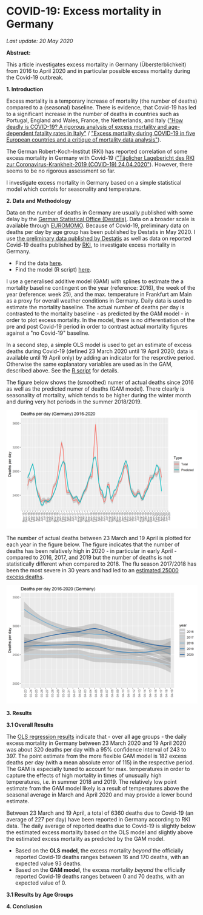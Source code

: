  # COVID-19: Excess mortality in Germany

*Last update: 20 May 2020*

**Abstract:**

This article investigates excess mortality in Germany (Übersterblichkeit) from 2016 to April 2020 and in particular possible excess mortality during the Covid-19 outbreak. 

**1. Introduction**

Excess mortality is a temporary increase of mortality (the number of deaths) compared to a (seasonal) baseline. There is evidence, that Covid-19 has led to a significant increase in the number of deaths in countries such as Portugal, England and Wales, France, the Netherlands, and Italy  (["How deadly is COVID-19? A rigorous analysis of excess mortality and age-dependent fatality rates in
Italy"](https://www.medrxiv.org/content/10.1101/2020.04.15.20067074v3.full.pdf) /  ["Excess mortality during COVID-19 in
five European countries and a critique of mortality data analysis"](https://www.medrxiv.org/content/10.1101/2020.04.15.20067074v3.full.pdf)).

The German Robert-Koch-Institut (RKI) has reported correlation of some excess mortality in Germany with Covid-19 (["Täglicher Lagebericht des RKI zur Coronavirus-Krankheit-2019 (COVID-19) 24.04.2020"](https://www.rki.de/DE/Content/InfAZ/N/Neuartiges_Coronavirus/Situationsberichte/2020-04-24-de.pdf?__blob=publicationFile)). However, there seems to be no rigorous assessment so far. 

I investigate excess mortality in Germany based on a simple statistical model which contols for seasonality and temperature.

**2. Data and Methodology**

Data on the number of deaths in Germany are usually published with some delay by the [German Statistical Office (Destatis)](https://www.destatis.de/EN/Home/_node.html). Data on a broader scale is available through [EUROMOMO](https://www.euromomo.eu/). Because of Covid-19, preliminary data on deaths per day by age group has been published by Destatis in May 2020. I use [the preliminary data published by Destatis](https://www.destatis.de/DE/Themen/Gesellschaft-Umwelt/Bevoelkerung/Sterbefaelle-Lebenserwartung/Tabellen/sonderauswertung-sterbefaelle.html) as well as data on reported Covid-19 deaths published by [RKI](https://www.arcgis.com/home/item.html?id=f10774f1c63e40168479a1feb6c7ca74), to investigate excess mortality in Germany.

- Find the data [here](https://github.com/Bixi81/COVID-19_excess_deaths/blob/master/deaths_germany.csv).
- Find the model (R script) [here](https://github.com/Bixi81/COVID-19_excess_deaths/blob/master/covid19_excess_mortality.R).

I use a generalised additive model (GAM) with splines to estimate the a mortality baseline contingent on the year (reference: 2016), the week of the year (reference: week 25), and the max. temperature in Frankfurt am Main as a proxy for overall weather conditions in Germany. Daily data is used to estimate the mortality baseline. The actual number of deaths per day is contrasted to the mortality baseline - as predicted by the GAM model - in order to plot excess mortality. In the model, there is no differentiation of the pre and post Covid-19 period in order to contrast actual mortality figures against a "no Covid-19" baseline.

In a second step, a simple OLS model is used to get an estimate of excess deaths during Covid-19 (defined 23 March 2020 until 19 April 2020; data is available until 19 April only) by adding an indicator for the resprctive period. Otherwise the same explanatory variables are used as in the GAM, described above. See the [R script](https://github.com/Bixi81/COVID-19_excess_deaths/blob/master/covid19_excess_mortality.R) for details.

The figure below shows the (smoothed) numer of actual deaths since 2016 as well as the predicted numer of deaths (GAM model). There clearly is seasonality of mortality, which tends to be higher during the winter month and during very hot periods in the summer 2018/2019.

![ndeaths](deaths_per_day.jpg)

The number of actual deaths between 23 March and 19 April is plotted for each year in the figure below. The figure indicates that the number of deaths has been relatively high in 2020 - in particular in early April - compared to 2016, 2017, and 2019 but the number of deaths is not statistically different when compared to 2018. The flu season 2017/2018 has been the most severe in 30 years and had led to an [estimated 25000 excess deaths](https://www.aerzteblatt.de/nachrichten/106375/Grippewelle-war-toedlichste-in-30-Jahren).

![ndeaths2](death_per_day2.jpg)

**3. Results**

**3.1 Overall Results**

The [OLS regression results](https://github.com/Bixi81/Covid-19_excess_deaths/blob/master/regression_results.txt) indicate that - over all age groups - the daily excess mortality in Germany between 23 March 2020 and 19 April 2020 was about 320 deaths per day with a 95% confidence interval of 243 to 397. The point estimate from the more flexible GAM model is 182 excess deaths per day (with a mean absolute error of 115) in the respective period. The GAM is especially tuned to account for max. temperatures in order to capture the effects of high mortality in times of unusually high temperatures, i.e. in summer 2018 and 2019. The relatively low point estimate from the GAM model likely is a result of temperatures above the seasonal average in March and April 2020 and may provide a lower bound estimate.

Between 23 March and 19 April, a total of 6360 deaths due to Covid-19 (an average of 227 per day) have been reported in Germany according to RKI data. The daily average of reported deaths due to Covid-19 is slightly below the estimated excess mortality based on the OLS model and slightly above the estimated excess mortality as predicted by the GAM model. 

- Based on the **OLS model**, the excess mortality *beyond* the officially reported Covid-19 deaths ranges between 16 and 170 deaths, with an expected value 93 deaths. 
- Based on the **GAM model**, the excess mortality *beyond* the officially reported Covid-19 deaths ranges between 0 and 70 deaths, with an expected value of 0. 



**3.1 Results by Age Groups**



**4. Conclusion**
